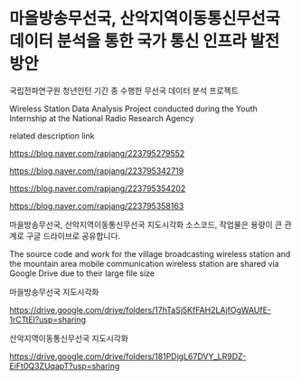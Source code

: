 # 마을방송무선국, 산악지역이동통신무선국 데이터 분석을 통한 국가 통신 인프라 발전 방안

국립전파연구원 청년인턴 기간 중 수행한 무선국 데이터 분석 프로젝트

Wireless Station Data Analysis Project conducted during the Youth Internship at the National Radio Research Agency

related description link

https://blog.naver.com/rapjang/223795279552

https://blog.naver.com/rapjang/223795342719

https://blog.naver.com/rapjang/223795354202

https://blog.naver.com/rapjang/223795358163



마을방송무선국, 산악지역이동통신무선국 지도시각화 소스코드, 작업물은 용량이 큰 관계로 구글 드라이브로 공유합니다.

The source code and work for the village broadcasting wireless station and the mountain area mobile communication wireless station are shared via Google Drive due to their large file size

마을방송무선국 지도시각화

https://drive.google.com/drive/folders/17hTaSj5KfFAH2LAjfOgWAUfE-1rCTtEl?usp=sharing

산악지역이동통신무선국 지도시각화

https://drive.google.com/drive/folders/181PDjgL67DVY_LR9DZ-EiFt0Q3ZUqapT?usp=sharing



